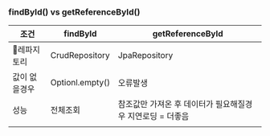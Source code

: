 ### findById() vs getReferenceById()


| 조건      | findById        | getReferenceById                  |
| ------- | --------------- | --------------------------------- |
| 레파지토리  | CrudRepository  | JpaRepository                     |
| 값이 없을경우 | Optionl.empty() | 오류발생                              |
| 성능      | 전체조회            | 참조값만 가져온 후 데이터가 필요해질경우 지연로딩 = 더좋음 |
|         |                 |                                   |
